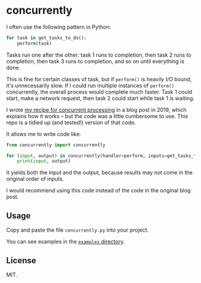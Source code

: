 # concurrently

I often use the following pattern in Python:

```python
for task in get_tasks_to_do():
    perform(task)
```

Tasks run one after the other: task 1 runs to completion, then task 2 runs to completion, then task 3 runs to completion, and so on until everything is done.

This is fine for certain classes of task, but if `perform()` is heavily I/O bound, it's unnecessarily slow.
If I could run multiple instances of `perform()` concurrently, the overall process would complete much faster.
Task 1 could start, make a network request, then task 2 could start while task 1 is waiting.

I wrote [my recipe for concurrent processing][blog] in a blog post in 2019, which explains how it works – but the code was a little cumbersome to use.
This repo is a tidied up (and tested!) version of that code.

It allows me to write code like:

```python
from concurrently import concurrently

for (input, output) in concurrently(handler=perform, inputs=get_tasks_to_do()):
    print(input, output)
```

It yields both the input and the output, because results may not come in the original order of inputs.

I would recommend using this code instead of the code in the original blog post.

[blog]: https://alexwlchan.net/2019/10/adventures-with-concurrent-futures/



## Usage

Copy and paste the file `concurrently.py` into your project.

You can see examples in the [`examples` directory](examples).



## License

MIT.
